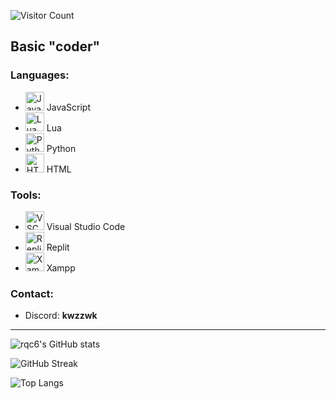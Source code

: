 ![Visitor Count](https://komarev.com/ghpvc/?username=rqc6&color=blueviolet)

Basic "coder" 
---

### Languages:
   - <img alt="JavaScript" width="30px" src="https://upload.wikimedia.org/wikipedia/commons/9/99/Unofficial_JavaScript_logo_2.svg" /> JavaScript<br />
   - <img alt="Lua" width="30px" src="https://upload.wikimedia.org/wikipedia/commons/c/cf/Lua-Logo.svg" /> Lua<br />
   - <img alt="Python" width="30px" src="https://upload.wikimedia.org/wikipedia/commons/thumb/c/c3/Python-logo-notext.svg/1869px-Python-logo-notext.svg.png" /> Python<br />
   - <img alt="HTML" width="30px" src="https://upload.wikimedia.org/wikipedia/commons/thumb/6/61/HTML5_logo_and_wordmark.svg/2048px-HTML5_logo_and_wordmark.svg.png" /> HTML<br />

### Tools:
   - <img alt="VSCode" width="30px" src="https://cdn.worldvectorlogo.com/logos/visual-studio-code-1.svg" /> Visual Studio Code<br />
   - <img alt="Replit" width="30px" src="https://upload.wikimedia.org/wikipedia/commons/thumb/7/78/New_Replit_Logo.svg/2048px-New_Replit_Logo.svg.png" /> Replit<br />
   - <img alt="Xampp" width="30px" src="https://upload.wikimedia.org/wikipedia/en/thumb/7/78/XAMPP_logo.svg/1200px-XAMPP_logo.svg.png" /> Xampp<br />

### Contact:
   - Discord: **kwzzwk**

---

![rqc6's GitHub stats](https://github-readme-stats.vercel.app/api?username=Kwamppi&show_icons=true&theme=tokyonight)

![GitHub Streak](https://github-readme-streak-stats.herokuapp.com/?user=Kwamppi&theme=tokyonight)

![Top Langs](https://github-readme-stats.vercel.app/api/top-langs/?username=Kwamppi&layout=compact&theme=tokyonight)
